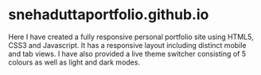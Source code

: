# snehaduttaportfolio.github.io
Here I have created a fully responsive personal portfolio site using HTML5, CSS3 and Javascript. It has a responsive layout including distinct mobile and tab views. I have also provided a live theme switcher consisting of 5 colours as well as light and dark modes.
